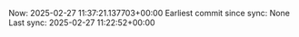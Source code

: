 Now: 2025-02-27 11:37:21.137703+00:00 Earliest commit since sync: None Last sync: 2025-02-27 11:22:52+00:00
